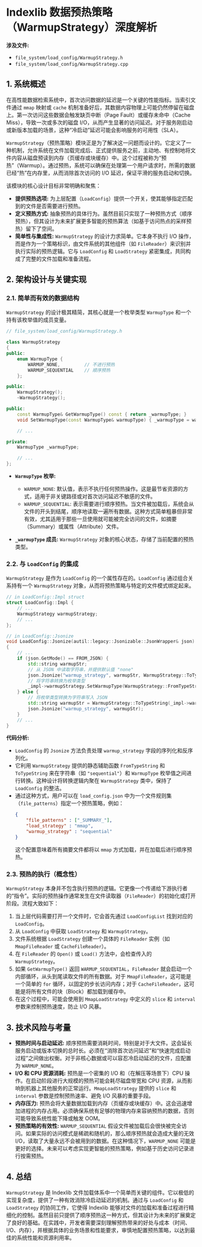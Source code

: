 
# Indexlib 数据预热策略（WarmupStrategy）深度解析

**涉及文件:**
*   `file_system/load_config/WarmupStrategy.h`
*   `file_system/load_config/WarmupStrategy.cpp`

## 1. 系统概述

在高性能数据检索系统中，首次访问数据的延迟是一个关键的性能指标。当索引文件通过 `mmap` 映射或 `cache` 机制准备好后，其数据内容物理上可能仍然停留在磁盘上。第一次访问这些数据会触发缺页中断（Page Fault）或缓存未命中（Cache Miss），导致一次或多次的磁盘 I/O，从而产生显著的访问延迟。对于服务刚启动或新版本加载的场景，这种“冷启动”延迟可能会影响服务的可用性（SLA）。

`WarmupStrategy`（预热策略）模块正是为了解决这一问题而设计的。它定义了一种机制，允许系统在文件加载完成后、正式提供服务之前，主动地、有控制地将文件内容从磁盘预读到内存（页缓存或块缓存）中。这个过程被称为“预热”（Warmup）。通过预热，系统可以确保在处理第一个用户请求时，所需的数据已经“热”在内存里，从而消除首次访问的 I/O 延迟，保证平滑的服务启动和切换。

该模块的核心设计目标非常明确和聚焦：

*   **提供预热选项:** 为上层配置（`LoadConfig`）提供一个开关，使其能够指定匹配到的文件是否需要进行预热。
*   **定义预热方式:** 抽象预热的具体行为。虽然目前只实现了一种预热方式（顺序预热），但其设计为未来扩展更多智能的预热算法（如基于访问热点的采样预热）留下了空间。
*   **简单性与集成性:** `WarmupStrategy` 的设计力求简单。它本身不执行 I/O 操作，而是作为一个策略标识，由文件系统的其他组件（如 `FileReader`）来识别并执行实际的预热逻辑。它与 `LoadConfig` 和 `LoadStrategy` 紧密集成，共同构成了完整的文件加载和准备流程。

## 2. 架构设计与关键实现

### 2.1. 简单而有效的数据结构

`WarmupStrategy` 的设计极其精简，其核心就是一个枚举类型 `WarmupType` 和一个持有该枚举值的成员变量。

```cpp
// file_system/load_config/WarmupStrategy.h

class WarmupStrategy
{
public:
    enum WarmupType {
        WARMUP_NONE,         // 不进行预热
        WARMUP_SEQUENTIAL    // 顺序预热
    };

public:
    WarmupStrategy();
    ~WarmupStrategy();

public:
    const WarmupType& GetWarmupType() const { return _warmupType; }
    void SetWarmupType(const WarmupType& warmupType) { _warmupType = warmupType; }

    // ...

private:
    WarmupType _warmupType;

    // ...
};
```

*   **`WarmupType` 枚举:**
    *   `WARMUP_NONE`: 默认值，表示不执行任何预热操作。这是最节省资源的方式，适用于非关键路径或对首次访问延迟不敏感的文件。
    *   `WARMUP_SEQUENTIAL`: 表示需要进行顺序预热。当文件被加载后，系统会从文件的开头到结尾，顺序地读取一遍所有数据。这种方式简单粗暴但非常有效，尤其适用于那些一旦使用就可能被完全访问的文件，如摘要（Summary）或属性（Attribute）文件。

*   **`_warmupType` 成员:** `WarmupStrategy` 对象的核心状态，存储了当前配置的预热类型。

### 2.2. 与 `LoadConfig` 的集成

`WarmupStrategy` 是作为 `LoadConfig` 的一个属性存在的。`LoadConfig` 通过组合关系持有一个 `WarmupStrategy` 对象，从而将预热策略与特定的文件模式绑定起来。

```cpp
// in LoadConfig::Impl struct
struct LoadConfig::Impl {
    // ...
    WarmupStrategy warmupStrategy;
    // ...
};

// in LoadConfig::Jsonize
void LoadConfig::Jsonize(autil::legacy::Jsonizable::JsonWrapper& json)
{
    // ...
    if (json.GetMode() == FROM_JSON) {
        std::string warmupStr;
        // 从 JSON 中读取字符串，并提供默认值 "none"
        json.Jsonize("warmup_strategy", warmupStr, WarmupStrategy::ToTypeString(WarmupStrategy::WARMUP_NONE));
        // 将字符串转换为枚举类型
        _impl->warmupStrategy.SetWarmupType(WarmupStrategy::FromTypeString(warmupStr));
    } else {
        // 将枚举类型转换为字符串写入 JSON
        std::string warmupStr = WarmupStrategy::ToTypeString(_impl->warmupStrategy.GetWarmupType());
        json.Jsonize("warmup_strategy", warmupStr);
    }
    // ...
}
```
**代码分析:**
*   `LoadConfig` 的 `Jsonize` 方法负责处理 `warmup_strategy` 字段的序列化和反序列化。
*   它利用 `WarmupStrategy` 提供的静态辅助函数 `FromTypeString` 和 `ToTypeString` 来在字符串（如 `"sequential"`）和 `WarmupType` 枚举值之间进行转换。这种设计将转换逻辑内聚在 `WarmupStrategy` 类中，保持了 `LoadConfig` 的整洁。
*   通过这种方式，用户可以在 `load_config.json` 中为一个文件规则集（`file_patterns`）指定一个预热策略，例如：
    ```json
    {
        "file_patterns" : ["_SUMMARY_"],
        "load_strategy" : "mmap",
        "warmup_strategy" : "sequential"
    }
    ```
    这个配置意味着所有摘要文件都将以 `mmap` 方式加载，并在加载后进行顺序预热。

### 2.3. 预热的执行（概念性）

`WarmupStrategy` 本身并不包含执行预热的逻辑。它更像一个传递给下游执行者的“指令”。实际的预热操作通常发生在文件读取器（`FileReader`）的初始化或打开阶段。流程大致如下：

1.  当上层代码需要打开一个文件时，它会首先通过 `LoadConfigList` 找到对应的 `LoadConfig`。
2.  从 `LoadConfig` 中获取 `LoadStrategy` 和 `WarmupStrategy`。
3.  文件系统根据 `LoadStrategy` 创建一个具体的 `FileReader` 实例（如 `MmapFileReader` 或 `CacheFileReader`）。
4.  在 `FileReader` 的 `Open()` 或 `Load()` 方法中，会检查传入的 `WarmupStrategy`。
5.  如果 `GetWarmupType()` 返回 `WARMUP_SEQUENTIAL`，`FileReader` 就会启动一个内部循环，从头到尾读取文件的所有数据。对于 `MmapFileReader`，这可能是一个简单的 `for` 循环，以固定的步长访问内存；对于 `CacheFileReader`，这可能是将所有文件的块（Block）都加载到缓存中。
6.  在这个过程中，可能会使用到 `MmapLoadStrategy` 中定义的 `slice` 和 `interval` 参数来控制预热速度，防止 I/O 风暴。

## 3. 技术风险与考量

*   **预热时间与启动延迟:** 顺序预热需要消耗时间，特别是对于大文件。这会延长服务启动或版本切换的总时长。必须在“消除首次访问延迟”和“快速完成启动过程”之间做出权衡。对于非核心数据或可以容忍冷启动延迟的文件，应配置为 `WARMUP_NONE`。
*   **I/O 和 CPU 资源消耗:** 预热是一个密集的 I/O 和（在解压等场景下）CPU 操作。在启动阶段进行大规模的预热可能会耗尽磁盘带宽和 CPU 资源，从而影响到机器上其他服务的正常运行。`MmapLoadStrategy` 提供的 `slice` 和 `interval` 参数是控制预热速率、避免 I/O 风暴的重要手段。
*   **内存压力:** 预热会将大量数据加载到内存（页缓存或块缓存）中。这会迅速增加进程的内存占用。必须确保系统有足够的物理内存来容纳预热的数据，否则可能导致系统性能下降或触发 OOM。
*   **预热策略的有效性:** `WARMUP_SEQUENTIAL` 假设文件被加载后会很快被完全访问。如果实际的访问模式是稀疏和随机的，那么顺序预热就会造成大量的无效 I/O，读取了大量永远不会被用到的数据。在这种情况下，`WARMUP_NONE` 可能是更好的选择。未来可以考虑实现更智能的预热策略，例如基于历史访问记录进行按需预热。

## 4. 总结

`WarmupStrategy` 是 Indexlib 文件加载体系中一个简单而关键的组件。它以极低的实现复杂度，提供了一种有效消除冷启动延迟的机制。通过与 `LoadConfig` 和 `LoadStrategy` 的协同工作，它使得 Indexlib 能够对文件的加载和准备过程进行精细化的控制。虽然目前只提供了顺序预热这一种方式，但其设计为未来的扩展奠定了良好的基础。在实践中，开发者需要深刻理解预热带来的好处与成本（时间、I/O、内存），并根据具体的业务场景和性能要求，审慎地配置预热策略，以达到最佳的系统性能和资源利用率。
